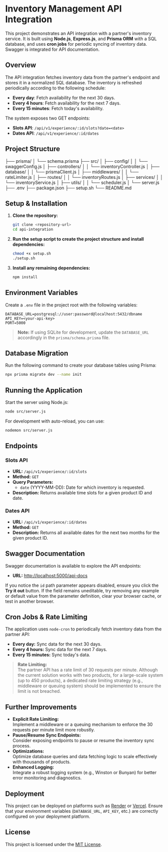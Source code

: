 # Inventory Management API Integration

This project demonstrates an API integration with a partner's inventory service. It is built using **Node.js**, **Express.js**, and **Prisma ORM** with a SQL database, and uses **cron jobs** for periodic syncing of inventory data. Swagger is integrated for API documentation.

## Overview

The API integration fetches inventory data from the partner's endpoint and stores it in a normalized SQL database. The inventory is refreshed periodically according to the following schedule:

- **Every day**: Fetch availability for the next 30 days.
- **Every 4 hours**: Fetch availability for the next 7 days.
- **Every 15 minutes**: Fetch today's availability.

The system exposes two GET endpoints:
- **Slots API**: `/api/v1/experience/:id/slots?date=<date>`
- **Dates API**: `/api/v1/experience/:id/dates`

## Project Structure

├── prisma/
│   └── schema.prisma
├── src/
│   ├── config/
│   │   └── swaggerConfig.js
│   ├── controllers/
│   │   └── inventoryController.js
│   ├── database/
│   │   └── prismaClient.js
│   ├── middlewares/
│   │   └── rateLimiter.js
│   ├── routes/
│   │   └── inventoryRoutes.js
│   ├── services/
│   │   └── inventoryService.js
│   ├── utils/
│   │   └── scheduler.js
│   └── server.js
├── .env
├── package.json
├── setup.sh
└── README.md

## Setup & Installation

1. **Clone the repository:**

   ```sh
   git clone <repository-url>
   cd api-integration
   ```

2. **Run the setup script to create the project structure and install dependencies:**

   ```sh
   chmod +x setup.sh
   ./setup.sh
   ```

3. **Install any remaining dependencies:**

   ```sh
   npm install
   ```

## Environment Variables

Create a `.env` file in the project root with the following variables:

```dotenv
DATABASE_URL=postgresql://user:password@localhost:5432/dbname
API_KEY=<your-api-key>
PORT=5000
```

> **Note:** If using SQLite for development, update the `DATABASE_URL` accordingly in the `prisma/schema.prisma` file.

## Database Migration

Run the following command to create your database tables using Prisma:

```sh
npx prisma migrate dev --name init
```

## Running the Application

Start the server using Node.js:

```sh
node src/server.js
```

For development with auto-reload, you can use:

```sh
nodemon src/server.js
```

## Endpoints

### Slots API

- **URL:** `/api/v1/experience/:id/slots`
- **Method:** `GET`
- **Query Parameters:**
  - `date` (YYYY-MM-DD): Date for which inventory is requested.
- **Description:** Returns available time slots for a given product ID and date.

### Dates API

- **URL:** `/api/v1/experience/:id/dates`
- **Method:** `GET`
- **Description:** Returns all available dates for the next two months for the given product ID.

## Swagger Documentation

Swagger documentation is available to explore the API endpoints:

- **URL:** [http://localhost:5000/api-docs](http://localhost:5000/api-docs)

If you notice the `id` path parameter appears disabled, ensure you click the **Try it out** button. If the field remains uneditable, try removing any example or default value from the parameter definition, clear your browser cache, or test in another browser.

## Cron Jobs & Rate Limiting

The application uses `node-cron` to periodically fetch inventory data from the partner API:
- **Every day:** Sync data for the next 30 days.
- **Every 4 hours:** Sync data for the next 7 days.
- **Every 15 minutes:** Sync today's data.

> **Rate Limiting:**  
> The partner API has a rate limit of 30 requests per minute. Although the current solution works with two products, for a large-scale system (up to 450 products), a dedicated rate limiting strategy (e.g., middleware or queuing system) should be implemented to ensure the limit is not breached.

## Further Improvements

- **Explicit Rate Limiting:**  
  Implement a middleware or a queuing mechanism to enforce the 30 requests per minute limit more robustly.
- **Pause/Resume Sync Endpoints:**  
  Consider exposing endpoints to pause or resume the inventory sync process.
- **Optimizations:**  
  Optimize database queries and data fetching logic to scale effectively with thousands of products.
- **Enhanced Logging:**  
  Integrate a robust logging system (e.g., Winston or Bunyan) for better error monitoring and diagnostics.

## Deployment

This project can be deployed on platforms such as [Render](https://render.com/) or [Vercel](https://vercel.com/). Ensure that your environment variables (`DATABASE_URL`, `API_KEY`, etc.) are correctly configured on your deployment platform.

## License

This project is licensed under the [MIT License](LICENSE).

